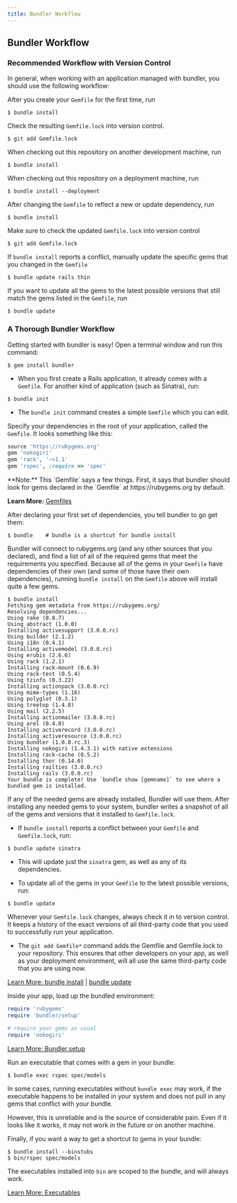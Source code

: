 ```yaml
---
title: Bundler Workflow
---
```


## Bundler Workflow

### Recommended Workflow with Version Control

In general, when working with an application managed with bundler, you should use the following workflow:

After you create your `Gemfile` for the first time, run

~~~
$ bundle install
~~~

Check the resulting `Gemfile.lock` into version control.

~~~
$ git add Gemfile.lock
~~~
When checking out this repository on another development machine, run

~~~
$ bundle install
~~~

When checking out this repository on a deployment machine, run

~~~
$ bundle install --deployment
~~~

After changing the `Gemfile` to reflect a new or update dependency, run

~~~
$ bundle install
~~~

Make sure to check the updated `Gemfile.lock` into version control

~~~
$ git add Gemfile.lock
~~~

If `bundle install` reports a conflict, manually update the specific gems that you changed in the `Gemfile`

~~~
$ bundle update rails thin
~~~

If you want to update all the gems to the latest possible versions that
still match the gems listed in the `Gemfile`, run

~~~
$ bundle update
~~~

### A Thorough Bundler Workflow

Getting started with bundler is easy! Open a terminal window and run this command:

~~~
$ gem install bundler
~~~

- When you first create a Rails application, it already comes with a `Gemfile`.
For another kind of application (such as Sinatra), run:

~~~
$ bundle init
~~~

- The `bundle init` command creates a simple `Gemfile` which you can edit.

Specify your dependencies in the root of your application, called the `Gemfile`. It looks something like this:

~~~ ruby
source 'https://rubygems.org'
gem 'nokogiri'
gem 'rack', '~>1.1'
gem 'rspec', :require => 'spec'
~~~

<aside class="notes" markdown="1">
**Note:** This `Gemfile` says a few things. First, it says that bundler should look for gems declared in the `Gemfile` at https://rubygems.org by default.
</aside>

**Learn More:** [Gemfiles](./gemfile.html)

After declaring your first set of dependencies, you tell bundler to go get them:

~~~
$ bundle    # bundle is a shortcut for bundle install
~~~

Bundler will connect to rubygems.org (and any other sources that you declared), and find a list of all of the required gems that meet the requirements you specified. Because all of the gems in your `Gemfile` have dependencies of their own (and some of those have their own dependencies), running `bundle install` on the `Gemfile` above will install quite a few gems.

~~~
$ bundle install
Fetching gem metadata from https://rubygems.org/
Resolving dependencies...
Using rake (0.8.7)
Using abstract (1.0.0)
Installing activesupport (3.0.0.rc)
Using builder (2.1.2)
Using i18n (0.4.1)
Installing activemodel (3.0.0.rc)
Using erubis (2.6.6)
Using rack (1.2.1)
Installing rack-mount (0.6.9)
Using rack-test (0.5.4)
Using tzinfo (0.3.22)
Installing actionpack (3.0.0.rc)
Using mime-types (1.16)
Using polyglot (0.3.1)
Using treetop (1.4.8)
Using mail (2.2.5)
Installing actionmailer (3.0.0.rc)
Using arel (0.4.0)
Installing activerecord (3.0.0.rc)
Installing activeresource (3.0.0.rc)
Using bundler (1.0.0.rc.3)
Installing nokogiri (1.4.3.1) with native extensions
Installing rack-cache (0.5.2)
Installing thor (0.14.0)
Installing railties (3.0.0.rc)
Installing rails (3.0.0.rc)
Your bundle is complete! Use `bundle show [gemname]` to see where a bundled gem is installed.
~~~

If any of the needed gems are already installed, Bundler will use them. After installing
any needed gems to your system, bundler writes a snapshot of all of the gems and
versions that it installed to `Gemfile.lock`.

- If `bundle install` reports a conflict between your `Gemfile` and `Gemfile.lock`, run:

~~~
$ bundle update sinatra
~~~

- This will update just the `sinatra` gem, as well as any of its dependencies.

- To update all of the gems in your `Gemfile` to the latest possible versions, run:

~~~
$ bundle update
~~~

Whenever your `Gemfile.lock` changes, always check it in to version control.
It keeps a history of the exact versions of all third-party code that you used
to successfully run your application.

- The `git add Gemfile*` command adds the Gemfile and Gemfile.lock to your repository.
This ensures that other developers on your app, as well as your deployment environment,
will all use the same third-party code that you are using now.

[Learn More: bundle install](./bundle_install.html) | [bundle update](./bundle_update.html)

Inside your app, load up the bundled environment:

~~~ ruby
require 'rubygems'
require 'bundler/setup'

# require your gems as usual
require 'nokogiri'
~~~

[Learn More: Bundler.setup](./bundler_setup.html)

Run an executable that comes with a gem in your bundle:

~~~
$ bundle exec rspec spec/models
~~~

In some cases, running executables without `bundle exec` may work, if the executable
happens to be installed in your system and does not pull in any gems that conflict with your bundle.

However, this is unreliable and is the source of considerable pain. Even if it
looks like it works, it may not work in the future or on another machine.

Finally, if you want a way to get a shortcut to gems in your bundle:

~~~
$ bundle install --binstubs
$ bin/rspec spec/models
~~~

The executables installed into `bin` are scoped to the bundle, and will always work.

[Learn More: Executables](./man/bundle-exec.1.html)
